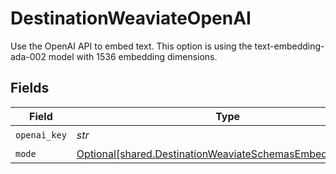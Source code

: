 # DestinationWeaviateOpenAI

Use the OpenAI API to embed text. This option is using the text-embedding-ada-002 model with 1536 embedding dimensions.


## Fields

| Field                                                                                                                      | Type                                                                                                                       | Required                                                                                                                   | Description                                                                                                                |
| -------------------------------------------------------------------------------------------------------------------------- | -------------------------------------------------------------------------------------------------------------------------- | -------------------------------------------------------------------------------------------------------------------------- | -------------------------------------------------------------------------------------------------------------------------- |
| `openai_key`                                                                                                               | *str*                                                                                                                      | :heavy_check_mark:                                                                                                         | N/A                                                                                                                        |
| `mode`                                                                                                                     | [Optional[shared.DestinationWeaviateSchemasEmbeddingMode]](../../models/shared/destinationweaviateschemasembeddingmode.md) | :heavy_minus_sign:                                                                                                         | N/A                                                                                                                        |